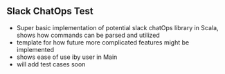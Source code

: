 ## Slack ChatOps Test
- Super basic implementation of potential slack chatOps library in Scala, shows how commands can be parsed and utilized
- template for how future more complicated features might be implemented
- shows ease of use iby user in Main
- will add test cases soon
